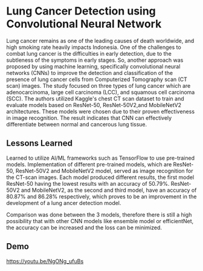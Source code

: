 
# Lung Cancer Detection using Convolutional Neural Network

Lung cancer remains as one of the leading causes of death worldwide, and high smoking rate heavily impacts Indonesia. One of the challenges to combat lung cancer is the difficulties in early detection, due to the subtleness of the symptoms in early stages. So, another approach was proposed by using machine learning, specifically convolutional neural networks (CNNs) to improve the detection and classification of the presence of lung cancer cells from Computerized Tomography scan (CT scan) images. The study focused on three types of lung cancer which are adenocarcinoma, large cell carcinoma (LCC), and squamous cell carcinoma (SCC). The authors utilized Kaggle's chest CT scan dataset to train and evaluate models based on ResNet-50, ResNet-50V2,and MobileNetV2 architectures. These models were chosen due to their proven effectiveness in image recognition. The result indicates that CNN can effectively differentiate between normal and cancerous lung tissue.


## Lessons Learned

Learned to utilize AI/ML frameworks such as TensorFlow to use pre-trained models. Implementation of different pre-trained models, which are ResNet-50, ResNet-50V2 and MobileNetV2 model, served as image recognition for the CT-scan images. Each model produced different results, the first model ResNet-50 having the lowest results with an accuracy of 50.79%. ResNet-50V2 and MobileNetV2, as the second and third model, have an accuracy of 80.87% and 86.28% respectively, which proves to be an improvement in the development of a lung ancer detection model.

Comparison was done between the 3 models, therefore there is still a high possibility that with other CNN models like ensemble model or efficientNet, the accuracy can be increased and the loss can be minimized.
## Demo

https://youtu.be/NgONg_ufuBs

